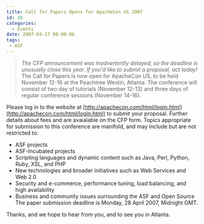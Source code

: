 ```yaml
---
title: Call for Papers Opens for ApacheCon US 2007
id: 16
categories:
  - Events
date: 2007-04-17 08:00:08
tags:
 - ASF
---
```


> _The CFP announcement was inadvertently delayed, so the deadline is unusually close this year. If you'd like to submit a proposal, act today!_
The Call for Papers is now open for ApacheCon US, to be held November 12-16 at the Peachtree Westin, Atlanta. The conference will consist of two day of tutorials (November 12-13) and three days of regular conference sessions (November 14-16).

Please log in to the website at [http://apachecon.com/html/login.html](http://apachecon.com/html/login.html) to submit your proposal. Further details about fees and are avaialable on the CFP form. Topics appropriate for submission to this conference are manifold, and may include but are not restricted to:

*   ASF projects
*   ASF-Incubated projects
*   Scripting languages and dynamic content such as Java, Perl, Python,
Ruby, XSL, and PHP
*   New technologies and broader initiatives such as Web Services and
Web 2.0
*   Security and e-commerce, performance tuning, load balancing, and
high availability
*   Business and community issues surrounding the ASF and Open Source
The paper submission deadline is Monday, 28 April 2007, Midnight GMT.

Thanks, and we hope to hear from you, and to see you in Atlanta.
